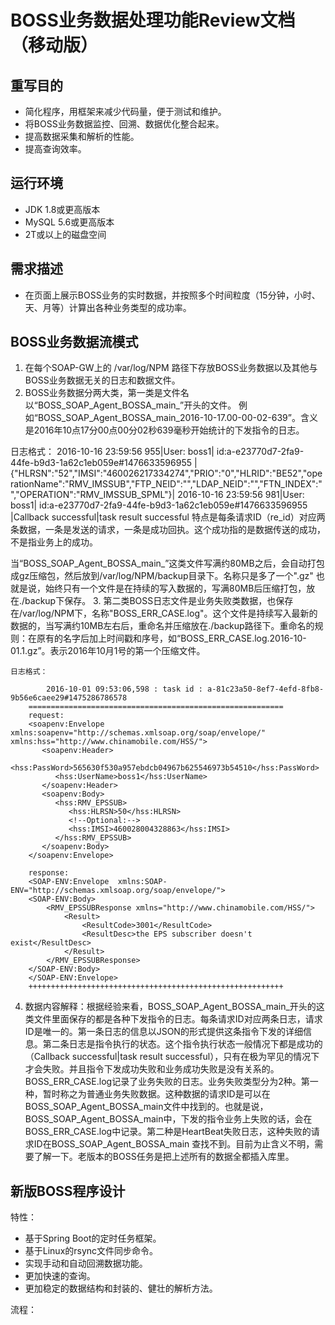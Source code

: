#  **BOSS业务数据处理功能Review文档（移动版）**

## 重写目的
* 简化程序，用框架来减少代码量，便于测试和维护。
* 将BOSS业务数据监控、回溯、数据优化整合起来。
* 提高数据采集和解析的性能。   
* 提高查询效率。

## 运行环境
* JDK 1.8或更高版本
* MySQL 5.6或更高版本
* 2T或以上的磁盘空间
## 需求描述
* 在页面上展示BOSS业务的实时数据，并按照多个时间粒度（15分钟，小时、天、月等）计算出各种业务类型的成功率。

## BOSS业务数据流模式
1. 在每个SOAP-GW上的 /var/log/NPM 路径下存放BOSS业务数据以及其他与BOSS业务数据无关的日志和数据文件。
2. BOSS业务数据分两大类，第一类是文件名以“BOSS_SOAP_Agent_BOSSA_main_”开头的文件。
例如“BOSS_SOAP_Agent_BOSSA_main_2016-10-17.00-00-02-639”。含义是2016年10点17分00点00分02秒639毫秒开始统计的下发指令的日志。

  日志格式：
          2016-10-16 23:59:56 955|User: boss1| id:a-e23770d7-2fa9-44fe-b9d3-1a62c1eb059e#1476633596955 |{"HLRSN":"52","IMSI":"460026217334274","PRIO":"0","HLRID":"BE52","operationName":"RMV_IMSSUB","FTP_NEID":"","LDAP_NEID":"","FTN_INDEX":"","OPERATION":"RMV_IMSSUB_SPML"}|
          2016-10-16 23:59:56 981|User: boss1| id:a-e23770d7-2fa9-44fe-b9d3-1a62c1eb059e#1476633596955 |Callback successful|task result successful
  特点是每条请求ID（re_id）对应两条数据，一条是发送的请求，一条是成功回执。这个成功指的是数据传送的成功，不是指业务上的成功。

  当“BOSS_SOAP_Agent_BOSSA_main_”这类文件写满约80MB之后，会自动打包成gz压缩包，然后放到/var/log/NPM/backup目录下。名称只是多了一个".gz"
  也就是说，始终只有一个文件是在持续的写入数据的，写满80MB后压缩打包，放在./backup下保存。
3. 第二类BOSS日志文件是业务失败类数据，也保存在/var/log/NPM下，名称"BOSS_ERR_CASE.log"。这个文件是持续写入最新的数据的，当写满约10MB左右后，重命名并压缩放在./backup路径下。重命名的规则：在原有的名字后加上时间戳和序号，如“BOSS_ERR_CASE.log.2016-10-01.1.gz”。表示2016年10月1号的第一个压缩文件。

    日志格式：

            2016-10-01 09:53:06,598 : task id : a-81c23a50-8ef7-4efd-8fb8-9b56e6caee29#1475286786578
        =========================================================
        request:
        <soapenv:Envelope xmlns:soapenv="http://schemas.xmlsoap.org/soap/envelope/" xmlns:hss="http://www.chinamobile.com/HSS/">
           <soapenv:Header>
              <hss:PassWord>565630f530a957ebdcb04967b625546973b54510</hss:PassWord>
              <hss:UserName>boss1</hss:UserName>
           </soapenv:Header>
           <soapenv:Body>
              <hss:RMV_EPSSUB>
                 <hss:HLRSN>50</hss:HLRSN>
                 <!--Optional:-->
                 <hss:IMSI>460028004328863</hss:IMSI>
              </hss:RMV_EPSSUB>
           </soapenv:Body>
        </soapenv:Envelope>

        response:
        <SOAP-ENV:Envelope  xmlns:SOAP-ENV="http://schemas.xmlsoap.org/soap/envelope/">
        <SOAP-ENV:Body>
            <RMV_EPSSUBResponse xmlns="http://www.chinamobile.com/HSS/">
                <Result>
                    <ResultCode>3001</ResultCode>
                    <ResultDesc>the EPS subscriber doesn't exist</ResultDesc>
                </Result>
            </RMV_EPSSUBResponse>
        </SOAP-ENV:Body>
        </SOAP-ENV:Envelope>
        +++++++++++++++++++++++++++++++++++++++++++++++++++++++++
4. 数据内容解释：根据经验来看，BOSS_SOAP_Agent_BOSSA_main_开头的这类文件里面保存的都是各种下发指令的日志。每条请求ID对应两条日志，请求ID是唯一的。第一条日志的信息以JSON的形式提供这条指令下发的详细信息。第二条日志是指令执行的状态。这个指令执行状态一般情况下都是成功的（Callback successful|task result successful），只有在极为罕见的情况下才会失败。并且指令下发成功失败和业务成功失败是没有关系的。BOSS_ERR_CASE.log记录了业务失败的日志。业务失败类型分为2种。第一种，暂时称之为普通业务失败数据。这种数据的请求ID是可以在BOSS_SOAP_Agent_BOSSA_main文件中找到的。也就是说，BOSS_SOAP_Agent_BOSSA_main中，下发的指令业务上失败的话，会在BOSS_ERR_CASE.log中记录。第二种是HeartBeat失败日志，这种失败的请求ID在BOSS_SOAP_Agent_BOSSA_main 查找不到。目前为止含义不明，需要了解一下。老版本的BOSS任务是把上述所有的数据全都插入库里。

## 新版BOSS程序设计
特性：
* 基于Spring Boot的定时任务框架。
* 基于Linux的rsync文件同步命令。
* 实现手动和自动回溯数据功能。
* 更加快速的查询。
* 更加稳定的数据结构和封装的、健壮的解析方法。

流程：
